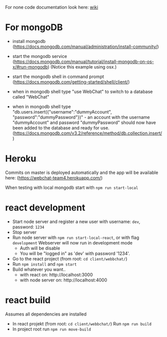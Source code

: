 

For none code documentation look here: [wiki](https://github.com/2dv612-team4/webchat/wiki)

# For mongoDB

* install mongodb (https://docs.mongodb.com/manual/administration/install-community/)

* start the mongodb service (https://docs.mongodb.com/manual/tutorial/install-mongodb-on-os-x/#run-mongodb) (Notice this example using osx.)

* start the mongodb shell in command prompt (https://docs.mongodb.com/getting-started/shell/client/)

* when in mongodb shell type "use WebChat" to switch to a database called "WebChat"

* when in mongodb shell type "db.users.insert({"username":"dummyAccount", "password":"dummyPassword"})" - an account with the username "dummyAccount" and password "dummyPassword" should now have been added to the database and ready for use. (https://docs.mongodb.com/v3.2/reference/method/db.collection.insert/)


# Heroku
Commits on master is deployed automatically and the app will be available here:
(https://webchat-team4.herokuapp.com/)

When testing with local mongodb start with `npm run start-local`

# react development
  - Start node server and register a new user with username: `dev`, password: `1234` 
  - Stop server
  - Run node server with  `npm run start-local-react`, or with flag `development` Webserver will now run in development mode
    - Auth will be disable
    - You will be "logged in" as 'dev' with password '1234'.
  - Go to the react project (from root: `cd client/webbchat/`)
  - Run `npm install` and `npm start`
  - Build whatever you want.. 
    - with react on: http://localhost:3000
    - with node server on: http://localhost:4000 


# react build
Assumes all dependencies are installed
  - In react projekt (from root: `cd client/webbchat/`) Run `npm run build`
  - In project root run `npm run move-build`
